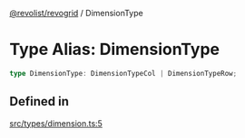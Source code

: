 [@revolist/revogrid](README.md) / DimensionType

# Type Alias: DimensionType

```ts
type DimensionType: DimensionTypeCol | DimensionTypeRow;
```

## Defined in

[src/types/dimension.ts:5](https://github.com/revolist/revogrid/blob/8aea4c92d6f61dbd5ec14b529d8993bb7069ef1f/src/types/dimension.ts#L5)
